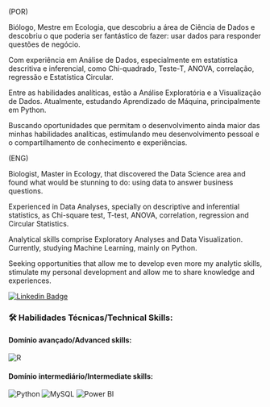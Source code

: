 (POR)

Biólogo, Mestre em Ecologia, que descobriu a área de Ciência de Dados e descobriu o que poderia ser fantástico de fazer: usar dados para responder questões de negócio.

Com experiência em Análise de Dados, especialmente em estatística descritiva e inferencial, como Chi-quadrado, Teste-T, ANOVA, correlação, regressão e Estatística Circular.

Entre as habilidades analíticas, estão a Análise Exploratória e a Visualização de Dados. Atualmente, estudando Aprendizado de Máquina, principalmente em Python.

Buscando oportunidades que permitam o desenvolvimento ainda maior das minhas habilidades analíticas, estimulando meu desenvolvimento pessoal e o compartilhamento de conhecimento e experiências.


(ENG)

Biologist, Master in Ecology, that discovered the Data Science area and found what would be stunning to do: using data to answer business questions.

Experienced in Data Analyses, specially on descriptive and inferential statistics, as Chi-square test, T-test, ANOVA, correlation, regression and Circular Statistics.

Analytical skills comprise Exploratory Analyses and Data Visualization. Currently, studying Machine Learning, mainly on Python.

Seeking opportunities that allow me to develop even more my analytic skills, stimulate my personal development and allow me to share knowledge and experiences.

[![Linkedin Badge](https://img.shields.io/badge/-LinkedIn-blue?style=flat-square&logo=Linkedin&logoColor=white&link=https://www.linkedin.com/in/karinnecristinapereira//)](https://www.linkedin.com/in/guilherme-nogueira-583940123/)

 ### 🛠 **Habilidades Técnicas/Technical Skills:**
 
 #### Domínio avançado/Advanced skills:
 ![R](https://img.shields.io/badge/R-276DC3?style=for-the-badge&logo=r&logoColor=white)
 
 #### Domínio intermediário/Intermediate skills:
  ![Python](https://img.shields.io/badge/Python-14354C?style=for-the-badge&logo=python&logoColor=white)
  ![MySQL](https://img.shields.io/badge/MySQL-00000F?style=for-the-badge&logo=mysql&logoColor=white)
![Power BI](https://img.shields.io/badge/PowerBI-F2C811?style=for-the-badge&logo=Power%20BI&logoColor=white)
